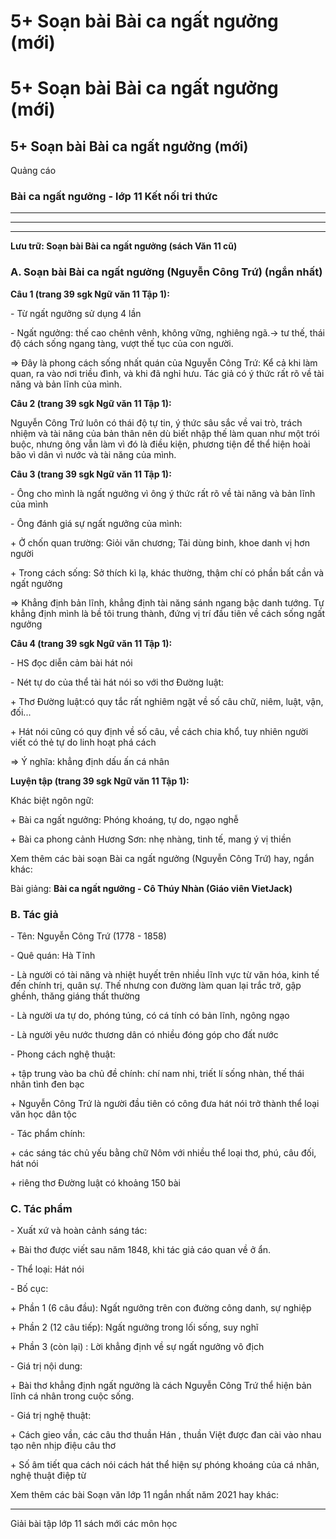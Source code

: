 # 5+ Soạn bài Bài ca ngất ngưởng (mới)

# 5+ Soạn bài Bài ca ngất ngưởng (mới)

## 5+ Soạn bài Bài ca ngất ngưởng (mới)

Quảng cáo

### Bài ca ngất ngưởng - lớp 11 Kết nối tri thức

* * *

* * *

* * *

**Lưu trữ: Soạn bài Bài ca ngất ngưởng (sách Văn 11 cũ)**

### **A. Soạn bài Bài ca ngất ngưởng (Nguyễn Công Trứ) (ngắn nhất)**

**Câu 1 (trang 39 sgk Ngữ văn 11 Tập 1):**

\- Từ ngất ngưởng sử dụng 4 lần 

\- Ngất ngưởng: thế cao chênh vênh, không vững, nghiêng ngã.→ tư thế, thái độ cách sống ngang tàng, vượt thế tục của con người. 

=> Đây là phong cách sống nhất quán của Nguyễn Công Trứ: Kể cả khi làm quan, ra vào nơi triều đình, và khi đã nghỉ hưu. Tác giả có ý thức rất rõ về tài năng và bản lĩnh của mình. 

**Câu 2 (trang 39 sgk Ngữ văn 11 Tập 1):**

Nguyễn Công Trứ luôn có thái độ tự tin, ý thức sâu sắc về vai trò, trách nhiệm và tài năng của bản thân nên dù biết nhập thế làm quan như một trói buộc, nhưng ông vẫn làm vì đó là điều kiện, phương tiện để thể hiện hoài bão vì dân vì nước và tài năng của mình.

**Câu 3 (trang 39 sgk Ngữ văn 11 Tập 1):**

\- Ông cho mình là ngất ngưởng vì ông ý thức rất rõ về tài năng và bản lĩnh của mình 

\- Ông đánh giá sự ngất ngưởng của mình: 

\+ Ở chốn quan trường: Giỏi văn chương; Tài dùng binh, khoe danh vị hơn người 

\+ Trong cách sống: Sở thích kì lạ, khác thường, thậm chí có phần bất cần và ngất ngưởng 

=> Khẳng định bản lĩnh, khẳng định tài năng sánh ngang bậc danh tướng. Tự khẳng định mình là bề tôi trung thành, đứng vị trí đầu tiên về cách sống ngất ngưởng 

**Câu 4 (trang 39 sgk Ngữ văn 11 Tập 1):**

\- HS đọc diễn cảm bài hát nói 

\- Nét tự do của thể tài hát nói so với thơ Đường luật: 

\+ Thơ Đường luật:có quy tắc rất nghiêm ngặt về số câu chữ, niêm, luật, vận, đối... 

\+ Hát nói cũng có quy định về số câu, về cách chia khổ, tuy nhiên người viết có thẻ tự do linh hoạt phá cách 

=> Ý nghĩa: khẳng định dấu ấn cá nhân 

**Luyện tập (trang 39 sgk Ngữ văn 11 Tập 1):**

Khác biệt ngôn ngữ: 

\+ Bài ca ngất ngưởng: Phóng khoáng, tự do, ngạo nghễ 

\+ Bài ca phong cảnh Hương Sơn: nhẹ nhàng, tinh tế, mang ý vị thiền 

Xem thêm các bài soạn Bài ca ngất ngưởng (Nguyễn Công Trứ) hay, ngắn khác:

Bài giảng: **Bài ca ngất ngưởng - Cô Thúy Nhàn (Giáo viên VietJack)**

### **B. Tác giả**

\- Tên: Nguyễn Công Trứ (1778 - 1858)

\- Quê quán: Hà Tĩnh

\- Là người có tài năng và nhiệt huyết trên nhiều lĩnh vực từ văn hóa, kinh tế đến chính trị, quân sự. Thế nhưng con đường làm quan lại trắc trở, gập ghềnh, thăng giáng thất thường

\- Là người ưa tự do, phóng túng, có cá tính có bản lĩnh, ngông ngạo

\- Là người yêu nước thương dân có nhiều đóng góp cho đất nước

\- Phong cách nghệ thuật: 

\+ tập trung vào ba chủ đề chính: chí nam nhi, triết lí sống nhàn, thế thái nhân tình đen bạc

\+ Nguyễn Công Trứ là người đầu tiên có công đưa hát nói trở thành thể loại văn học dân tộc

\- Tác phẩm chính: 

\+ các sáng tác chủ yếu bằng chữ Nôm với nhiều thể loại thơ, phú, câu đối, hát nói

\+ riêng thơ Đường luật có khoảng 150 bài

### **C. Tác phẩm**

\- Xuất xứ và hoàn cảnh sáng tác: 

\+ Bài thơ được viết sau năm 1848, khi tác giả cáo quan về ở ẩn.

\- Thể loại: Hát nói

\- Bố cục: 

\+ Phần 1 (6 câu đầu): Ngất ngưởng trên con đường công danh, sự nghiệp

\+ Phần 2 (12 câu tiếp): Ngất ngưởng trong lối sống, suy nghĩ

\+ Phần 3 (còn lại) : Lời khẳng định về sự ngất ngưởng vô địch

\- Giá trị nội dung: 

\+ Bài thơ khẳng định ngất ngưởng là cách Nguyễn Công Trứ thể hiện bản lĩnh cá nhân trong cuộc sống.

\- Giá trị nghệ thuật: 

\+ Cách gieo vần, các câu thơ thuần Hán , thuần Việt được đan cài vào nhau tạo nên nhịp điệu câu thơ

\+ Số âm tiết qua cách nói cách hát thể hiện sự phóng khoáng của cá nhân, nghệ thuật điệp từ

Xem thêm các bài Soạn văn lớp 11 ngắn nhất năm 2021 hay khác:

* * *

Giải bài tập lớp 11 sách mới các môn học
